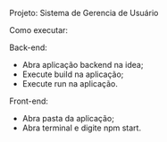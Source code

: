 Projeto: Sistema de Gerencia de Usuário

Como executar:

Back-end:

- Abra aplicação backend na idea;
- Execute build na aplicação;
- Execute run na aplicação.

Front-end:

- Abra pasta da aplicação;
- Abra terminal e digite npm start.
